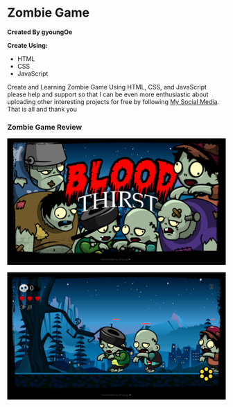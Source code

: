 # Zombie Game
**Created By gyoungOe**

**Create Using:**
- HTML
- CSS
- JavaScript

Create and Learning Zombie Game Using HTML, CSS, and JavaScript
please help and support so that I can be even more enthusiastic about uploading other interesting projects for free by following
[My Social Media](https://www.instagram.com/wyesptr._).
That is all and thank you


### Zombie Game Review
![preview1](previewzombiegame1.png)

![preview2](previewzombiegame2.png)
